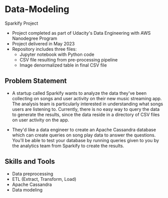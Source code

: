 # Data-Modeling
Sparkify Project

- Project completed as part of Udacity's Data Engineering with AWS Nanodegree Program
- Project delivered in May 2023
- Repository includes three files:
  - Jupyter notebook with Python code
  - CSV file resulting from pre-processing pipeline
  - Image denormalized table in final CSV file

## Problem Statement
- A startup called Sparkify wants to analyze the data they've been collecting on songs and user activity on their new music streaming app. The analysis team is particularly interested in understanding what songs users are listening to. Currently, there is no easy way to query the data to generate the results, since the data reside in a directory of CSV files on user activity on the app.

- They'd like a data engineer to create an Apache Cassandra database which can create queries on song play data to answer the questions. You'll be able to test your database by running queries given to you by the analytics team from Sparkify to create the results.

## Skills and Tools
- Data preprocessing
- ETL (Extract, Transform, Load)
- Apache Cassandra
- Data modeling
